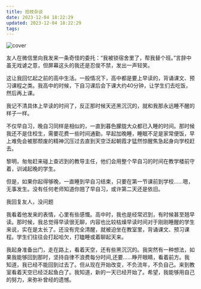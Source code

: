 ```yaml
---
title: 拾枝杂谈
date: 2023-12-04 18:22:29
updated: 2023-12-04 18:22:29
tags:
---
```

![cover](IMG_20231204_180326.jpg)

友人在微信里向我发来一条奇怪的委托：“我被锁宿舍里了，帮我替个班。”言辞中虽无戏谑之意，但屏幕这头的我还是忍俊不禁，发出一声轻笑。
<!-- more -->
这让我回忆起之前的高中生活。一般情况下，高中都是要上早读的，背诵课文、预习课程之类。我高中的时候，下自习课后会下课大约40分钟，让学生们去吃饭，然后再上课。

我记不清具体上早读的时间了，反正那时候天还黑沉沉的，就和我那永远睡不醒的样子一样。

不仅早自习，晚自习同样是相似的，一直到暮色朦胧大众都已入睡的时间。那时候我还不是住校生，需要花费一些时间通勤，早起加晚睡，睡眠不足是家常便饭，早上难免会被那颓废的精神沉压过去直到天空泛起朝霞才猛然惊醒焦急起身向学校赶去。

黎明，匆匆赶来碰上查迟到的教导主任，他们会用整个早自习的时间在教学楼前守着，训诫起晚的学生。

但是，如果你起得够晚，一直睡到早自习结束，只要在第一节课前到学校……嗯，无事发生。没有任何老师知道你翘了早自习，或许第二天还是依旧。

我回复友人，没问题

我看着他发来的表情，心里有些感慨。高中时，我也是经常迟到，有时候甚至翘早读。那时候，我总觉得早读很无聊，内容也比较枯燥早读时间对于刚刚睡醒的学生来说，实在是太长了。还没有完全清醒，就被迫坐在教室里，背诵课文、预习课程。学生们往往会打起哈欠，打瞌睡或着聊起天来。

我起身准备出门，走在路上，看着天空，还有些黑沉沉的。我突然有一种想法，如果我能够回到那时，坚持自律不浪费每分时间,还要......睁开眼睛，看着前方。我知道，我已经不能回到过去了。但从现在开始改变，不负流年，不负自己。来到教室看着天空已经泛起鱼白了。我知道，新的一天已经开始了。希望，我能够用自己的努力，来弥补曾经的遗憾。
